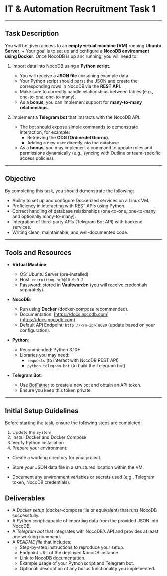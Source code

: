 # IT & Automation Recruitment Task 1

---

## Task Description
You will be given access to an **empty virtual machine (VM)** running **Ubuntu Server**. +
Your goal is to set up and configure a **NocoDB environment using Docker**. 
Once NocoDB is up and running, you will need to:

1. Import data into NocoDB using a **Python script**.  
   - You will receive a **JSON file** containing example data.  
   - Your Python script should parse the JSON and create the corresponding rows in NocoDB via the **REST API**.  
   - Make sure to correctly handle relationships between tables (e.g., one-to-one, one-to-many).  
   - As a **bonus**, you can implement support for **many-to-many relationships**.

2. Implement a **Telegram bot** that interacts with the NocoDB API.  
   - The bot should expose simple commands to demonstrate interaction, for example:  
     - Retrieving the **ODG (Ordine del Giorno)**.  
     - Adding a new user directly into the database.  
   - As a **bonus**, you may implement a command to update roles and permissions dynamically 
    (e.g., syncing with Outline or team-specific access policies).  

---

## Objective
By completing this task, you should demonstrate the following:
- Ability to set up and configure Dockerized services on a Linux VM.  
- Proficiency in interacting with REST APIs using Python.  
- Correct handling of database relationships (one-to-one, one-to-many, and optionally many-to-many).  
- Integration of third-party APIs (Telegram Bot API) with backend services.  
- Writing clean, maintainable, and well-documented code.  

---

## Tools and Resources
- **Virtual Machine**:  
  - OS: Ubuntu Server (pre-installed)  
  - Host: `recruiting-hr1@10.0.9.2`  
  - Password: stored in **Vaultwarden** (you will receive credentials separately).  

- **NocoDB**:  
  - Run using **Docker** (docker-compose recommended).  
  - Documentation: [https://docs.nocodb.com](https://docs.nocodb.com)  
  - Default API Endpoint: `http://<vm-ip>:8080` (update based on your configuration).  

- **Python**:  
  - Recommended: Python 3.10+  
  - Libraries you may need:  
    - `requests` (to interact with NocoDB REST API)  
    - `python-telegram-bot` (to build the Telegram bot)  

- **Telegram Bot**:  
  - Use [BotFather](https://core.telegram.org/bots#botfather) to create a new bot and obtain an API token.  
  - Ensure you keep this token private.  

---

## Initial Setup Guidelines
Before starting the task, ensure the following steps are completed:  

1. Update the system
2. Install Docker and Docker Compose
3. Verify Python installation
4. Prepare your environment:

- Create a working directory for your project.

- Store your JSON data file in a structured location within the VM.

- Document any environment variables or secrets used (e.g., Telegram token, NocoDB credentials).


## Deliverables
- A *Docker setup* (docker-compose file or equivalent) that runs NocoDB successfully.
- A *Python script* capable of importing data from the provided JSON into NocoDB.
- A *Telegram bot* that integrates with NocoDB’s API and provides at least one working command.
- A *README file* that includes:
    - Step-by-step instructions to reproduce your setup.
    - Endpoint URL of the deployed NocoDB instance.
    - Link to NocoDB documentation.
    - Example usage of your Python script and Telegram bot.
    - Optional: description of any bonus functionality you implemented.
